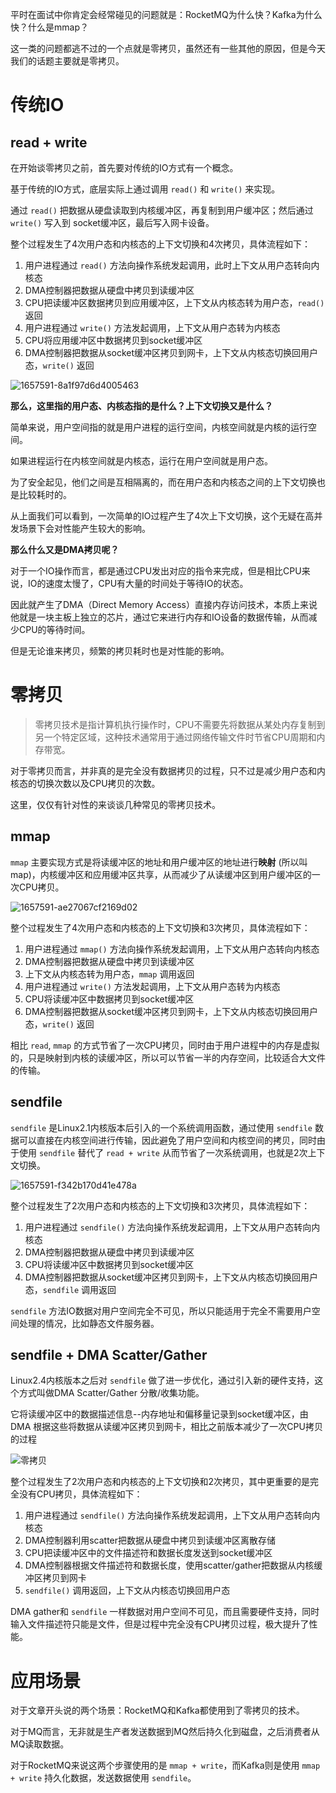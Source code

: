 平时在面试中你肯定会经常碰见的问题就是：RocketMQ为什么快？Kafka为什么快？什么是mmap？

这一类的问题都逃不过的一个点就是零拷贝，虽然还有一些其他的原因，但是今天我们的话题主要就是零拷贝。



# 传统IO

## read + write

在开始谈零拷贝之前，首先要对传统的IO方式有一个概念。

基于传统的IO方式，底层实际上通过调用 `read()` 和 `write()` 来实现。

通过 `read()` 把数据从硬盘读取到内核缓冲区，再复制到用户缓冲区；然后通过 `write()` 写入到 socket缓冲区，最后写入网卡设备。



整个过程发生了4次用户态和内核态的上下文切换和4次拷贝，具体流程如下：

1. 用户进程通过 `read()` 方法向操作系统发起调用，此时上下文从用户态转向内核态
2. DMA控制器把数据从硬盘中拷贝到读缓冲区
3. CPU把读缓冲区数据拷贝到应用缓冲区，上下文从内核态转为用户态，`read()` 返回
4. 用户进程通过 `write()` 方法发起调用，上下文从用户态转为内核态
5. CPU将应用缓冲区中数据拷贝到socket缓冲区
6. DMA控制器把数据从socket缓冲区拷贝到网卡，上下文从内核态切换回用户态，`write()` 返回



![1657591-8a1f97d6d4005463](assets/1657591-8a1f97d6d4005463.jpg)



**那么，这里指的用户态、内核态指的是什么？上下文切换又是什么？**

简单来说，用户空间指的就是用户进程的运行空间，内核空间就是内核的运行空间。

如果进程运行在内核空间就是内核态，运行在用户空间就是用户态。

为了安全起见，他们之间是互相隔离的，而在用户态和内核态之间的上下文切换也是比较耗时的。

从上面我们可以看到，一次简单的IO过程产生了4次上下文切换，这个无疑在高并发场景下会对性能产生较大的影响。



**那么什么又是DMA拷贝呢？**

对于一个IO操作而言，都是通过CPU发出对应的指令来完成，但是相比CPU来说，IO的速度太慢了，CPU有大量的时间处于等待IO的状态。

因此就产生了DMA（Direct Memory Access）直接内存访问技术，本质上来说他就是一块主板上独立的芯片，通过它来进行内存和IO设备的数据传输，从而减少CPU的等待时间。

但是无论谁来拷贝，频繁的拷贝耗时也是对性能的影响。





# 零拷贝

> 零拷贝技术是指计算机执行操作时，CPU不需要先将数据从某处内存复制到另一个特定区域，这种技术通常用于通过网络传输文件时节省CPU周期和内存带宽。

对于零拷贝而言，并非真的是完全没有数据拷贝的过程，只不过是减少用户态和内核态的切换次数以及CPU拷贝的次数。

这里，仅仅有针对性的来谈谈几种常见的零拷贝技术。



## mmap

`mmap` 主要实现方式是将读缓冲区的地址和用户缓冲区的地址进行**映射** (所以叫map)，内核缓冲区和应用缓冲区共享，从而减少了从读缓冲区到用户缓冲区的一次CPU拷贝。



![1657591-ae27067cf2169d02](assets/1657591-ae27067cf2169d02.jpg)



整个过程发生了4次用户态和内核态的上下文切换和3次拷贝，具体流程如下：

1. 用户进程通过 `mmap()` 方法向操作系统发起调用，上下文从用户态转向内核态
2. DMA控制器把数据从硬盘中拷贝到读缓冲区
3. 上下文从内核态转为用户态，`mmap` 调用返回
4. 用户进程通过 `write()` 方法发起调用，上下文从用户态转为内核态
5. CPU将读缓冲区中数据拷贝到socket缓冲区
6. DMA控制器把数据从socket缓冲区拷贝到网卡，上下文从内核态切换回用户态，`write()` 返回



相比 `read`, `mmap` 的方式节省了一次CPU拷贝，同时由于用户进程中的内存是虚拟的，只是映射到内核的读缓冲区，所以可以节省一半的内存空间，比较适合大文件的传输。



## sendfile

`sendfile` 是Linux2.1内核版本后引入的一个系统调用函数，通过使用 `sendfile` 数据可以直接在内核空间进行传输，因此避免了用户空间和内核空间的拷贝，同时由于使用 `sendfile` 替代了 `read + write` 从而节省了一次系统调用，也就是2次上下文切换。



![1657591-f342b170d41e478a](assets/1657591-f342b170d41e478a.jpg)

整个过程发生了2次用户态和内核态的上下文切换和3次拷贝，具体流程如下：

1. 用户进程通过 `sendfile()` 方法向操作系统发起调用，上下文从用户态转向内核态
2. DMA控制器把数据从硬盘中拷贝到读缓冲区
3. CPU将读缓冲区中数据拷贝到socket缓冲区
4. DMA控制器把数据从socket缓冲区拷贝到网卡，上下文从内核态切换回用户态，`sendfile` 调用返回



`sendfile` 方法IO数据对用户空间完全不可见，所以只能适用于完全不需要用户空间处理的情况，比如静态文件服务器。



## sendfile + DMA Scatter/Gather

Linux2.4内核版本之后对 `sendfile` 做了进一步优化，通过引入新的硬件支持，这个方式叫做DMA Scatter/Gather 分散/收集功能。

它将读缓冲区中的数据描述信息--内存地址和偏移量记录到socket缓冲区，由 DMA 根据这些将数据从读缓冲区拷贝到网卡，相比之前版本减少了一次CPU拷贝的过程

![零拷贝](assets/零拷贝.jpeg)

整个过程发生了2次用户态和内核态的上下文切换和2次拷贝，其中更重要的是完全没有CPU拷贝，具体流程如下：

1. 用户进程通过 `sendfile()` 方法向操作系统发起调用，上下文从用户态转向内核态
2. DMA控制器利用scatter把数据从硬盘中拷贝到读缓冲区离散存储
3. CPU把读缓冲区中的文件描述符和数据长度发送到socket缓冲区
4. DMA控制器根据文件描述符和数据长度，使用scatter/gather把数据从内核缓冲区拷贝到网卡
5. `sendfile()` 调用返回，上下文从内核态切换回用户态

DMA gather和 `sendfile` 一样数据对用户空间不可见，而且需要硬件支持，同时输入文件描述符只能是文件，但是过程中完全没有CPU拷贝过程，极大提升了性能。



# 应用场景

对于文章开头说的两个场景：RocketMQ和Kafka都使用到了零拷贝的技术。

对于MQ而言，无非就是生产者发送数据到MQ然后持久化到磁盘，之后消费者从MQ读取数据。

对于RocketMQ来说这两个步骤使用的是 `mmap + write`，而Kafka则是使用 `mmap + write` 持久化数据，发送数据使用 `sendfile`。